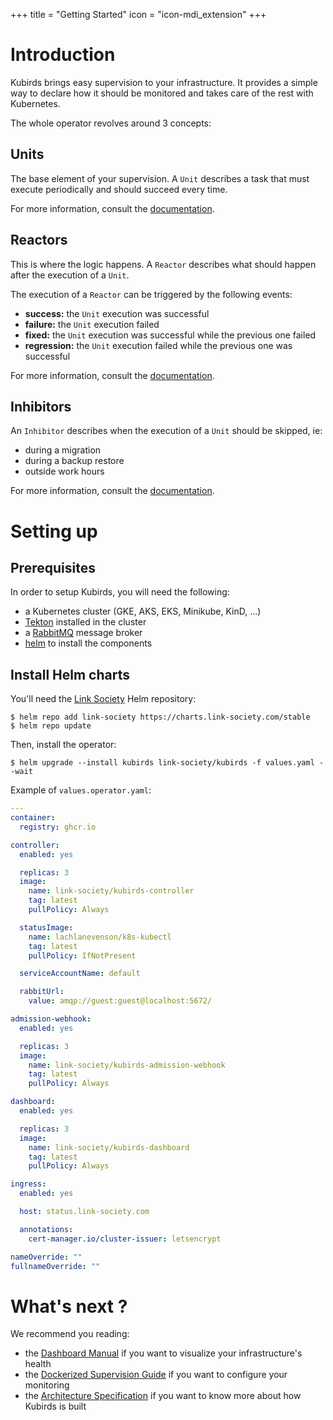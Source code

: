 +++
title = "Getting Started"
icon = "icon-mdi_extension"
+++

# Introduction

Kubirds brings easy supervision to your infrastructure. It provides a simple way
to declare how it should be monitored and takes care of the rest with Kubernetes.

The whole operator revolves around 3 concepts:

## Units

The base element of your supervision. A `Unit` describes a task that must
execute periodically and should succeed every time.

For more information, consult the [documentation](/docs/concepts/unit).

## Reactors

This is where the logic happens. A `Reactor` describes what should happen
after the execution of a `Unit`.

The execution of a `Reactor` can be triggered by the following events:

 - **success:** the `Unit` execution was successful
 - **failure:** the `Unit` execution failed
 - **fixed:** the `Unit` execution was successful while the previous one failed
 - **regression:** the `Unit` execution failed while the previous one was successful

For more information, consult the [documentation](/docs/concepts/reactor).

## Inhibitors

An `Inhibitor` describes when the execution of a `Unit` should be skipped, ie:

 - during a migration
 - during a backup restore
 - outside work hours

For more information, consult the [documentation](/docs/concepts/inhibitor).

# Setting up

## Prerequisites

In order to setup Kubirds, you will need the following:

 - a Kubernetes cluster (GKE, AKS, EKS, Minikube, KinD, ...)
 - [Tekton](https://tekton.dev) installed in the cluster
 - a [RabbitMQ](https://rabbitmq.com) message broker
 - [helm](https://helm.sh) to install the components


## Install Helm charts

You'll need the [Link Society](https://charts.link-society.com) Helm repository:

```
$ helm repo add link-society https://charts.link-society.com/stable
$ helm repo update
```

Then, install the operator:

```
$ helm upgrade --install kubirds link-society/kubirds -f values.yaml --wait
```

Example of `values.operator.yaml`:

```yaml
---
container:
  registry: ghcr.io

controller:
  enabled: yes

  replicas: 3
  image:
    name: link-society/kubirds-controller
    tag: latest
    pullPolicy: Always

  statusImage:
    name: lachlanevenson/k8s-kubectl
    tag: latest
    pullPolicy: IfNotPresent

  serviceAccountName: default

  rabbitUrl:
    value: amqp://guest:guest@localhost:5672/

admission-webhook:
  enabled: yes

  replicas: 3
  image:
    name: link-society/kubirds-admission-webhook
    tag: latest
    pullPolicy: Always

dashboard:
  enabled: yes

  replicas: 3
  image:
    name: link-society/kubirds-dashboard
    tag: latest
    pullPolicy: Always

ingress:
  enabled: yes

  host: status.link-society.com

  annotations:
    cert-manager.io/cluster-issuer: letsencrypt

nameOverride: ""
fullnameOverride: ""
```

# What's next ?

We recommend you reading:

 - the [Dashboard Manual](/docs/dashboard/) if you want to visualize your infrastructure's health
 - the [Dockerized Supervision Guide](/docs/dockerized-supervision) if you want to configure your monitoring
 - the [Architecture Specification](/docs/concepts/) if you want to know more about how Kubirds is built
